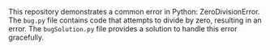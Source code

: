 This repository demonstrates a common error in Python: ZeroDivisionError. The `bug.py` file contains code that attempts to divide by zero, resulting in an error. The `bugSolution.py` file provides a solution to handle this error gracefully.